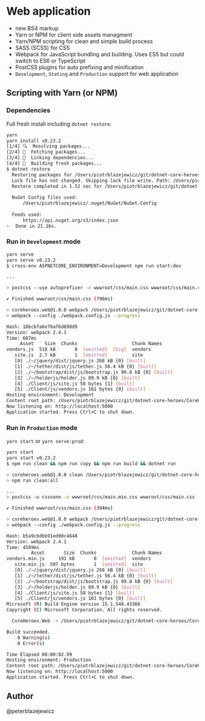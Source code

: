 # Web application

- new BS4 markup
- Yarn or NPM for client side assets managment
- Yarn/NPM scripting for clean and simple build process
- SASS (SCSS) for CSS
- Webpack for JavaScript bundling and building. Uses ES5 but could switch to ES6 or TypeScript
- PostCSS plugins for auto prefixing and minification
- `Development`, `Stating` and `Production` support for web application 

## Scripting with Yarn (or NPM)

### Dependencies

Full fresh install including `dotnet restore`:

```bash
yarn
yarn install v0.23.2
[1/4] 🔍  Resolving packages...
[2/4] 🚚  Fetching packages...
[3/4] 🔗  Linking dependencies...
[4/4] 📃  Building fresh packages...
$ dotnet restore
  Restoring packages for /Users/piotrblazejewicz/git/dotnet-core-heroes/CoreHeroes/src/CoreHeroes.Web/CoreHeroes.Web.csproj...
  Lock file has not changed. Skipping lock file write. Path: /Users/piotrblazejewicz/git/dotnet-core-heroes/CoreHeroes/src/CoreHeroes.Web/obj/project.assets.json
  Restore completed in 1.52 sec for /Users/piotrblazejewicz/git/dotnet-core-heroes/CoreHeroes/src/CoreHeroes.Web/CoreHeroes.Web.csproj.
  
  NuGet Config files used:
      /Users/piotrblazejewicz/.nuget/NuGet/NuGet.Config
  
  Feeds used:
      https://api.nuget.org/v3/index.json
✨  Done in 21.16s.
```

### Run in `Development` mode

```bash
yarn serve
yarn serve v0.23.2
$ cross-env ASPNETCORE_ENVIRONMENT=Development npm run start:dev 

...

> postcss --use autoprefixer -o wwwroot/css/main.css wwwroot/css/main.css --no-map.inline

✔ Finished wwwroot/css/main.css (796ms)

> coreheroes.web@1.0.0 webpack /Users/piotrblazejewicz/git/dotnet-core-heroes/CoreHeroes/src/CoreHeroes.Web
> webpack --config ./webpack.config.js --progress

Hash: 10bcbfa6e78af6d698d9                                                         
Version: webpack 2.4.1
Time: 687ms
     Asset    Size  Chunks                    Chunk Names
vendors.js  518 kB       0  [emitted]  [big]  vendors
   site.js  2.7 kB       1  [emitted]         site
   [0] ./~/jquery/dist/jquery.js 268 kB {0} [built]
   [1] ./~/tether/dist/js/tether.js 56.4 kB {0} [built]
   [2] ./~/bootstrap/dist/js/bootstrap.js 99.8 kB {0} [built]
   [3] ./~/holderjs/holder.js 89.9 kB {0} [built]
   [4] ./Client/js/site.js 58 bytes {1} [built]
   [5] ./Client/js/vendors.js 161 bytes {0} [built]
Hosting environment: Development
Content root path: /Users/piotrblazejewicz/git/dotnet-core-heroes/CoreHeroes/src/CoreHeroes.Web
Now listening on: http://localhost:5000
Application started. Press Ctrl+C to shut down.
```

### Run in `Production` mode

`yarn start` or `yarn serve:prod`:

```bash
yarn start
yarn start v0.23.2
$ npm run clean && npm run copy && npm run build && dotnet run 

> coreheroes.web@1.0.0 clean /Users/piotrblazejewicz/git/dotnet-core-heroes/CoreHeroes/src/CoreHeroes.Web
> npm run clean:all

...
> postcss -u cssnano -o wwwroot/css/main.min.css wwwroot/css/main.css --no-map.inline

✔ Finished wwwroot/css/main.css (394ms)

> coreheroes.web@1.0.0 webpack /Users/piotrblazejewicz/git/dotnet-core-heroes/CoreHeroes/src/CoreHeroes.Web
> webpack --config ./webpack.config.js --progress

Hash: b5a9cbdbb91ed90c4648                                                         
Version: webpack 2.4.1
Time: 4589ms
         Asset       Size  Chunks             Chunk Names
vendors.min.js     191 kB       0  [emitted]  vendors
   site.min.js  507 bytes       1  [emitted]  site
   [0] ./~/jquery/dist/jquery.js 268 kB {0} [built]
   [1] ./~/tether/dist/js/tether.js 56.4 kB {0} [built]
   [2] ./~/bootstrap/dist/js/bootstrap.js 99.8 kB {0} [built]
   [3] ./~/holderjs/holder.js 89.9 kB {0} [built]
   [4] ./Client/js/site.js 58 bytes {1} [built]
   [5] ./Client/js/vendors.js 161 bytes {0} [built]
Microsoft (R) Build Engine version 15.1.548.43366
Copyright (C) Microsoft Corporation. All rights reserved.

  CoreHeroes.Web -> /Users/piotrblazejewicz/git/dotnet-core-heroes/CoreHeroes/src/CoreHeroes.Web/bin/Debug/netcoreapp1.1/CoreHeroes.Web.dll

Build succeeded.
    0 Warning(s)
    0 Error(s)

Time Elapsed 00:00:02.99
Hosting environment: Production
Content root path: /Users/piotrblazejewicz/git/dotnet-core-heroes/CoreHeroes/src/CoreHeroes.Web
Now listening on: http://localhost:5000
Application started. Press Ctrl+C to shut down.
```

## Author

@peterblazejewicz